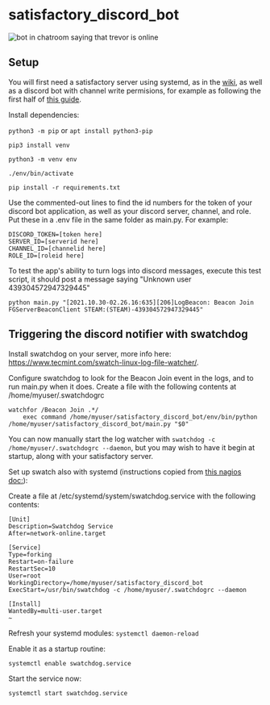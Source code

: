 # satisfactory_discord_bot

![bot in chatroom saying that trevor is online](https://i.imgur.com/dK2NyQK.png)

## Setup 

You will first need a satisfactory server using systemd, as in the [wiki](https://satisfactory.fandom.com/wiki/Dedicated_servers#.5BLinux.5D_SystemD), as well as a discord bot with channel write permisions, for example as following the first half of [this guide](https://realpython.com/how-to-make-a-discord-bot-python/#creating-an-application).

Install dependencies:

`python3 -m pip` or `apt install python3-pip`

`pip3 install venv`

`python3 -m venv env`

`./env/bin/activate`

`pip install -r requirements.txt`

Use the commented-out lines to find the id numbers for the token of your discord bot application, as well as your discord server, channel, and role. Put these in a .env file in the same folder as main.py. For example:

```
DISCORD_TOKEN=[token here]
SERVER_ID=[serverid here]
CHANNEL_ID=[channelid here]
ROLE_ID=[roleid here]
```

To test the app's ability to turn logs into discord messages, execute this test script, it should post a message saying "Unknown user 439304572947329445"

`python main.py "[2021.10.30-02.26.16:635][206]LogBeacon: Beacon Join FGServerBeaconClient STEAM:(STEAM)-439304572947329445"`

## Triggering the discord notifier with swatchdog

Install swatchdog on your server, more info here: https://www.tecmint.com/swatch-linux-log-file-watcher/. 

Configure swatchdog to look for the Beacon Join event in the logs, and to run main.py when it does. Create a file with the following contents at /home/myuser/.swatchdogrc

```
watchfor /Beacon Join .*/
    exec command /home/myuser/satisfactory_discord_bot/env/bin/python /home/myuser/satisfactory_discord_bot/main.py "$0"
```

You can now manually start the log watcher with `swatchdog -c /home/myuser/.swatchdogrc --daemon`, but you may wish to have it begin at startup, along with your satisfactory server.

Set up swatch also with systemd (instructions copied from [this nagios doc:](https://assets.nagios.com/downloads/nagiosxi/docs/Log-Monitoring-With-Swatch.pdf)):

Create a file at /etc/systemd/system/swatchdog.service with the following contents:

```
[Unit]
Description=Swatchdog Service
After=network-online.target

[Service]
Type=forking
Restart=on-failure
RestartSec=10
User=root
WorkingDirectory=/home/myuser/satisfactory_discord_bot
ExecStart=/usr/bin/swatchdog -c /home/myuser/.swatchdogrc --daemon

[Install]
WantedBy=multi-user.target
~                          
```

Refresh your systemd modules:
`systemctl daemon-reload` 

Enable it as a startup routine:

`systemctl enable swatchdog.service`

Start the service now:

`systemctl start swatchdog.service`

